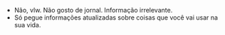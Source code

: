 - Não, vlw. Não gosto de jornal. Informação irrelevante.
- Só pegue informações atualizadas sobre coisas que você vai usar na sua vida.